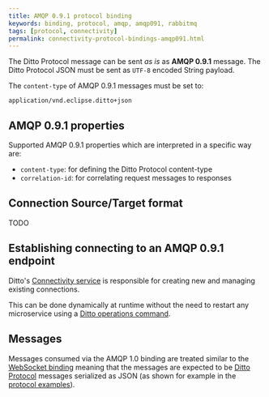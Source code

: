 ```yaml
---
title: AMQP 0.9.1 protocol binding
keywords: binding, protocol, amqp, amqp091, rabbitmq
tags: [protocol, connectivity]
permalink: connectivity-protocol-bindings-amqp091.html
---
```


The Ditto Protocol message can be sent *as is* as **AMQP 0.9.1** message.
The Ditto Protocol JSON must be sent as `UTF-8` encoded String payload.

The `content-type` of AMQP 0.9.1 messages must be set to:

```
application/vnd.eclipse.ditto+json
```

## AMQP 0.9.1 properties

Supported AMQP 0.9.1 properties which are interpreted in a specific way are:

* `content-type`: for defining the Ditto Protocol content-type
* `correlation-id`: for correlating request messages to responses

## Connection Source/Target format

TODO

## Establishing connecting to an AMQP 0.9.1 endpoint

Ditto's [Connectivity service](architecture-services-connectivity.html) is responsible for creating new and managing 
existing connections.

This can be done dynamically at runtime without the need to restart any microservice using a
[Ditto operations command](installation-operating.html#connectivity-service-commands).


## Messages

Messages consumed via the AMQP 1.0 binding are treated similar to the [WebSocket binding](httpapi-protocol-bindings-websocket.html)
meaning that the messages are expected to be [Ditto Protocol](protocol-overview.html) messages serialized as JSON (as 
shown for example in the [protocol examples](protocol-examples.html)).
 
